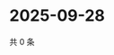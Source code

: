 # 2025-09-28

共 0 条

<!-- BEGIN ZHIHUQUESTIONS -->
<!-- 最后更新时间 Sun Sep 28 2025 03:07:54 GMT+0800 (China Standard Time) -->

<!-- END ZHIHUQUESTIONS -->
